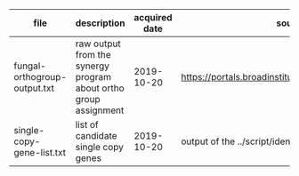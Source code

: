 | file | description | acquired date | source |
| ---- | ----------- | ------------- | ------ |
| fungal-orthogroup-output.txt | raw output from the synergy program about ortho group assignment | 2019-10-20 | https://portals.broadinstitute.org/regev/orthogroups/ |
| single-copy-gene-list.txt | list of candidate single copy genes | 2019-10-20 | output of the ../script/identify-single-copy-gene.py |

